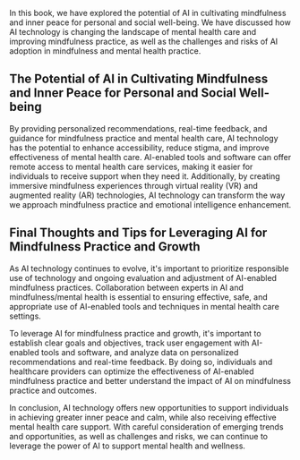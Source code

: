 
In this book, we have explored the potential of AI in cultivating mindfulness and inner peace for personal and social well-being. We have discussed how AI technology is changing the landscape of mental health care and improving mindfulness practice, as well as the challenges and risks of AI adoption in mindfulness and mental health practice.

The Potential of AI in Cultivating Mindfulness and Inner Peace for Personal and Social Well-being
-------------------------------------------------------------------------------------------------

By providing personalized recommendations, real-time feedback, and guidance for mindfulness practice and mental health care, AI technology has the potential to enhance accessibility, reduce stigma, and improve effectiveness of mental health care. AI-enabled tools and software can offer remote access to mental health care services, making it easier for individuals to receive support when they need it. Additionally, by creating immersive mindfulness experiences through virtual reality (VR) and augmented reality (AR) technologies, AI technology can transform the way we approach mindfulness practice and emotional intelligence enhancement.

Final Thoughts and Tips for Leveraging AI for Mindfulness Practice and Growth
-----------------------------------------------------------------------------

As AI technology continues to evolve, it's important to prioritize responsible use of technology and ongoing evaluation and adjustment of AI-enabled mindfulness practices. Collaboration between experts in AI and mindfulness/mental health is essential to ensuring effective, safe, and appropriate use of AI-enabled tools and techniques in mental health care settings.

To leverage AI for mindfulness practice and growth, it's important to establish clear goals and objectives, track user engagement with AI-enabled tools and software, and analyze data on personalized recommendations and real-time feedback. By doing so, individuals and healthcare providers can optimize the effectiveness of AI-enabled mindfulness practice and better understand the impact of AI on mindfulness practice and outcomes.

In conclusion, AI technology offers new opportunities to support individuals in achieving greater inner peace and calm, while also receiving effective mental health care support. With careful consideration of emerging trends and opportunities, as well as challenges and risks, we can continue to leverage the power of AI to support mental health and wellness.
